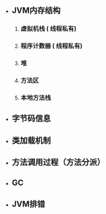 - ## JVM内存结构

    1. ###  虚拟机栈 ( 线程私有)

    2. ### 程序计数器 ( 线程私有)

    3. ### 堆

    4. ### 方法区

    5. ### 本地方法栈

- ## 字节码信息

- ## 类加载机制

- ## 方法调用过程（方法分派）

- ## GC

- ## JVM排错